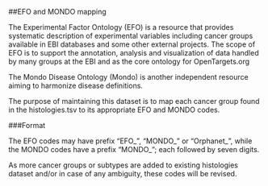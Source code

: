 ##EFO and MONDO mapping

The Experimental Factor Ontology (EFO) is a resource that provides systematic description of experimental variables including cancer groups available in EBI databases and some other external projects. The scope of EFO is to support the annotation, analysis and visualization of data handled by many groups at the EBI and as the core ontology for OpenTargets.org


The Mondo Disease Ontology (Mondo) is another independent resource aiming to harmonize disease definitions. 

The purpose of maintaining this dataset is to map each cancer group found in the histologies.tsv to its appropriate EFO and MONDO codes.

###Format

The EFO codes may have prefix “EFO_”, “MONDO_” or “Orphanet_”, while the MONDO codes have a prefix “MONDO_”; each followed by seven digits.

As more cancer groups or subtypes are added to existing histologies dataset and/or in case of any ambiguity, these codes will be revised.
